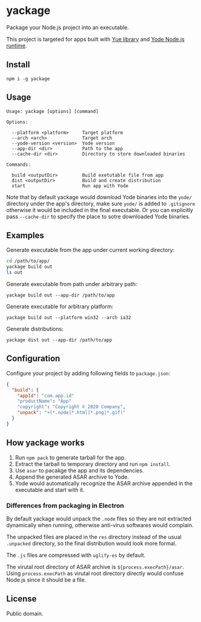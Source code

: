 # yackage

Package your Node.js project into an executable.

This project is targeted for apps built with [Yue library][yue] and
[Yode Node.js runtime][yode].

## Install

```
npm i -g yackage
```

## Usage

```
Usage: yackage [options] [command]

Options:

  --platform <platform>     Target platform
  --arch <arch>             Target arch
  --yode-version <version>  Yode version
  --app-dir <dir>           Path to the app
  --cache-dir <dir>         Directory to store downloaded binaries

Commands:

  build <outputDir>         Build exetutable file from app
  dist <outputDir>          Build and create distribution
  start                     Run app with Yode
```

Note that by default yackage would download Yode binaries into the `yode/`
directory under the app's directory, make sure `yode/` is added to `.gitignore`
otherwise it would be included in the final executable. Or you can explicitly
pass `--cache-dir` to specify the place to sotre downloaded Yode binaries.

## Examples

Generate executable from the app under current working directory:

```sh
cd /path/to/app/
yackage build out
ls out
```

Generate executable from path under arbitrary path:

```
yackage build out --app-dir /path/to/app
```

Generate executable for arbitrary platform:

```
yackage build out --platform win32 --arch ia32
```

Generate distributions:

```
yackage dist out --app-dir /path/to/app
```

## Configuration

Configure your project by adding following fields to `package.json`:

```json
{
  "build": {
    "appId": "com.app.id"
    "productName": "App"
    "copyright": "Copyright © 2020 Company",
    "unpack": "+(*.node|*.html|*.png|*.gif)"
  }
}
```

## How yackage works

1. Run `npm pack` to generate tarball for the app.
2. Extract the tarball to temporary directory and run `npm install`.
3. Use `asar` to pacakge the app and its dependencies.
4. Append the generated ASAR archive to Yode.
5. Yode would automatically recognize the ASAR archive appended in the
   executable and start with it.

### Differences from packaging in Electron

By default yackage would unpack the `.node` files so they are not extracted
dynamically when running, otherwise anti-virus softwares would complain.

The unpacked files are placed in the `res` directory instead of the usual
`.unpacked` directory, so the final distribution would look more formal.

The `.js` files are compressed with `uglify-es` by default.

The virutal root directory of ASAR archive is `${process.execPath}/asar`. Using
`process.execPath` as virutal root directory directly would confuse Node.js
since it should be a file.

## License

Public domain.

[yue]: https://github.com/yue/yue
[yode]: https://github.com/yue/yode
[electron-builder]: https://www.electron.build/configuration/configuration
